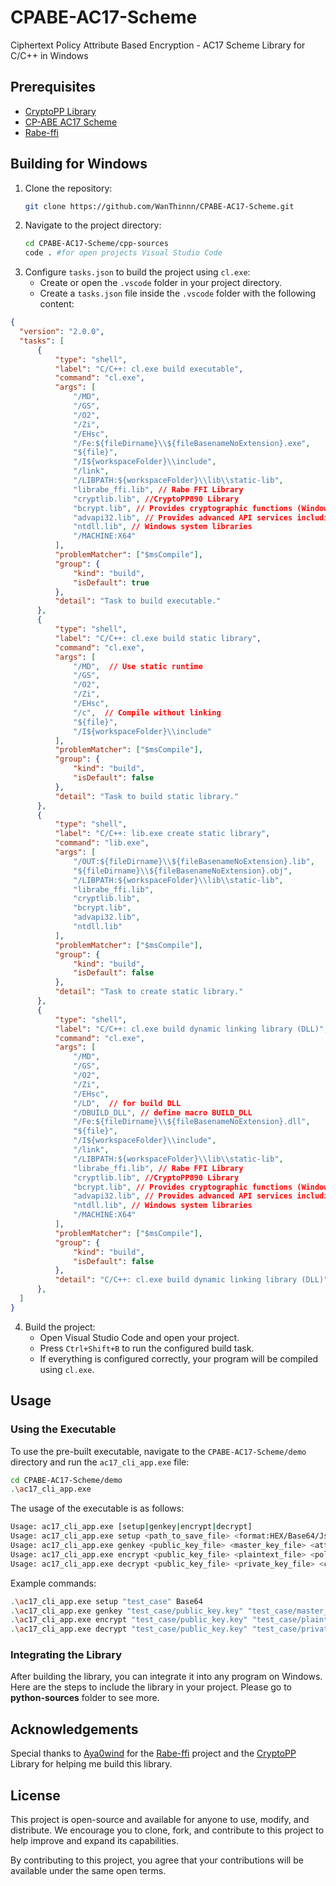 # CPABE-AC17-Scheme
Ciphertext Policy Attribute Based Encryption - AC17 Scheme Library for C/C++ in Windows

## Prerequisites

- [CryptoPP Library](https://github.com/weidai11/cryptopp)
- [CP-ABE AC17 Scheme](https://eprint.iacr.org/2017/807)
- [Rabe-ffi](https://github.com/Aya0wind/Rabe-ffi)


## Building for Windows

1. Clone the repository:
    ```sh
    git clone https://github.com/WanThinnn/CPABE-AC17-Scheme.git
    ```
2. Navigate to the project directory:
    ```sh
    cd CPABE-AC17-Scheme/cpp-sources
    code . #for open projects Visual Studio Code
    ```
3. Configure `tasks.json` to build the project using `cl.exe`:
    - Create or open the `.vscode` folder in your project directory.
    - Create a `tasks.json` file inside the `.vscode` folder with the following content:

  ```json
{
    "version": "2.0.0",
    "tasks": [
        {
            "type": "shell",
            "label": "C/C++: cl.exe build executable",
            "command": "cl.exe",
            "args": [
                "/MD",
                "/GS",
                "/O2",
                "/Zi",
                "/EHsc",
                "/Fe:${fileDirname}\\${fileBasenameNoExtension}.exe",
                "${file}",
                "/I${workspaceFolder}\\include",
                "/link",
                "/LIBPATH:${workspaceFolder}\\lib\\static-lib",
                "librabe_ffi.lib", // Rabe FFI Library
                "cryptlib.lib", //CryptoPP890 Library
                "bcrypt.lib", // Provides cryptographic functions (Windows system libraries)
                "advapi32.lib", // Provides advanced API services including security and registry functions (Windows system libraries)
                "ntdll.lib", // Windows system libraries
                "/MACHINE:X64"
            ],
            "problemMatcher": ["$msCompile"],
            "group": {
                "kind": "build",
                "isDefault": true
            },
            "detail": "Task to build executable."
        },
        {
            "type": "shell",
            "label": "C/C++: cl.exe build static library",
            "command": "cl.exe",
            "args": [
                "/MD",  // Use static runtime
                "/GS",
                "/O2",
                "/Zi",
                "/EHsc",
                "/c",  // Compile without linking
                "${file}",
                "/I${workspaceFolder}\\include"
            ],
            "problemMatcher": ["$msCompile"],
            "group": {
                "kind": "build",
                "isDefault": false
            },
            "detail": "Task to build static library."
        },
        {
            "type": "shell",
            "label": "C/C++: lib.exe create static library",
            "command": "lib.exe",
            "args": [
                "/OUT:${fileDirname}\\${fileBasenameNoExtension}.lib",
                "${fileDirname}\\${fileBasenameNoExtension}.obj",
                "/LIBPATH:${workspaceFolder}\\lib\\static-lib",
                "librabe_ffi.lib",
                "cryptlib.lib",
                "bcrypt.lib",
                "advapi32.lib",
                "ntdll.lib"
            ],
            "problemMatcher": ["$msCompile"],
            "group": {
                "kind": "build",
                "isDefault": false
            },
            "detail": "Task to create static library."
        },
        {
            "type": "shell",
            "label": "C/C++: cl.exe build dynamic linking library (DLL)",
            "command": "cl.exe",
            "args": [
                "/MD",
                "/GS",
                "/O2",
                "/Zi",
                "/EHsc",
                "/LD",  // for build DLL
                "/DBUILD_DLL", // define macro BUILD_DLL
                "/Fe:${fileDirname}\\${fileBasenameNoExtension}.dll",
                "${file}",
                "/I${workspaceFolder}\\include",
                "/link",
                "/LIBPATH:${workspaceFolder}\\lib\\static-lib",
                "librabe_ffi.lib", // Rabe FFI Library
                "cryptlib.lib", //CryptoPP890 Library
                "bcrypt.lib", // Provides cryptographic functions (Windows system libraries)
                "advapi32.lib", // Provides advanced API services including security and registry functions (Windows system libraries)
                "ntdll.lib", // Windows system libraries
                "/MACHINE:X64"
            ],
            "problemMatcher": ["$msCompile"],
            "group": {
                "kind": "build",
                "isDefault": false
            },
            "detail": "C/C++: cl.exe build dynamic linking library (DLL)"
        },
    ]
}
  ```

4. Build the project:
    - Open Visual Studio Code and open your project.
    - Press `Ctrl+Shift+B` to run the configured build task.
    - If everything is configured correctly, your program will be compiled using `cl.exe`.

## Usage

### Using the Executable

To use the pre-built executable, navigate to the `CPABE-AC17-Scheme/demo` directory and run the `ac17_cli_app.exe` file:

```sh
cd CPABE-AC17-Scheme/demo
.\ac17_cli_app.exe
```


The usage of the executable is as follows:
```sh
Usage: ac17_cli_app.exe [setup|genkey|encrypt|decrypt]
Usage: ac17_cli_app.exe setup <path_to_save_file> <format:HEX/Base64/JsonText>
Usage: ac17_cli_app.exe genkey <public_key_file> <master_key_file> <attributes> <private_key_file> <format:HEX/Base64/JsonText>
Usage: ac17_cli_app.exe encrypt <public_key_file> <plaintext_file> <policy> <ciphertext_file> <format:HEX/Base64/JsonText>
Usage: ac17_cli_app.exe decrypt <public_key_file> <private_key_file> <ciphertext_file> <recovertext_file> <format:HEX/Base64/JsonText>
```

Example commands:
```sh
.\ac17_cli_app.exe setup "test_case" Base64
.\ac17_cli_app.exe genkey "test_case/public_key.key" "test_case/master_key.key" "A B C" "test_case/private_key.key" Base64
.\ac17_cli_app.exe encrypt "test_case/public_key.key" "test_case/plaintext.txt" "((A and C) or E)" "test_case/ciphertext.txt" Base64
.\ac17_cli_app.exe decrypt "test_case/public_key.key" "test_case/private_key.key" "test_case/ciphertext.txt" "test_case/recovertext.txt" Base64
```
### Integrating the Library
After building the library, you can integrate it into any program on Windows. Here are the steps to include the library in your project.
Please go to <b>python-sources</b> folder to see more.

## Acknowledgements
Special thanks to [Aya0wind](https://github.com/Aya0wind) for the [Rabe-ffi](https://github.com/Aya0wind/Rabe-ffi) project and the [CryptoPP](https://github.com/weidai11/cryptopp) Library for helping me build this library.
## License

This project is open-source and available for anyone to use, modify, and distribute. We encourage you to clone, fork, and contribute to this project to help improve and expand its capabilities.

By contributing to this project, you agree that your contributions will be available under the same open terms.
